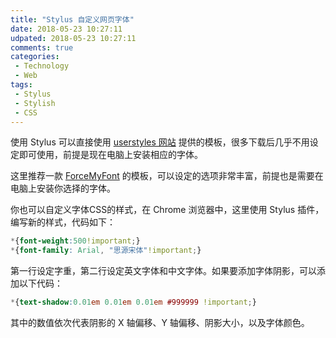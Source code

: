 ```yaml
---
title: "Stylus 自定义网页字体"
date: 2018-05-23 10:27:11
udpated: 2018-05-23 10:27:11
comments: true
categories:
 - Technology
 - Web
tags:
 - Stylus
 - Stylish
 - CSS
---
```


使用 Stylus 可以直接使用 [userstyles 网站](https://userstyles.org/) 提供的模板，很多下载后几乎不用设定即可使用，前提是现在电脑上安装相应的字体。

这里推荐一款 [ForceMyFont](https://userstyles.org/styles/100473/004-forcemyfonts-chinese-firefoxchromeie-catcat520) 的模板，可以设定的选项非常丰富，前提也是需要在电脑上安装你选择的字体。

你也可以自定义字体CSS的样式，在 Chrome 浏览器中，这里使用 Stylus 插件，编写新的样式，代码如下：
```css
*{font-weight:500!important;}
*{font-family: Arial, "思源宋体"!important;}
```
第一行设定字重，第二行设定英文字体和中文字体。如果要添加字体阴影，可以添加以下代码：
```css
*{text-shadow:0.01em 0.01em 0.01em #999999 !important;}
```
其中的数值依次代表阴影的 X 轴偏移、Y 轴偏移、阴影大小，以及字体颜色。
<!--more-->

